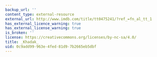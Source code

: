 ```yaml
---
backup_url: ''
content_type: external-resource
external_url: http://www.imdb.com/title/tt0475241/?ref_=fn_al_tt_1
has_external_licence_warning: true
has_external_license_warning: true
is_broken: ''
license: https://creativecommons.org/licenses/by-nc-sa/4.0/
title: _Khadak_
uid: 0c9add99-963e-4fed-81d9-7b2665eb5dbf
---
```

